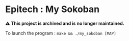 # Epitech : My Sokoban
**⚠️ This project is archived and is no longer maintained.**

To launch the program :
`make && ./my_sokoban [MAP]`
